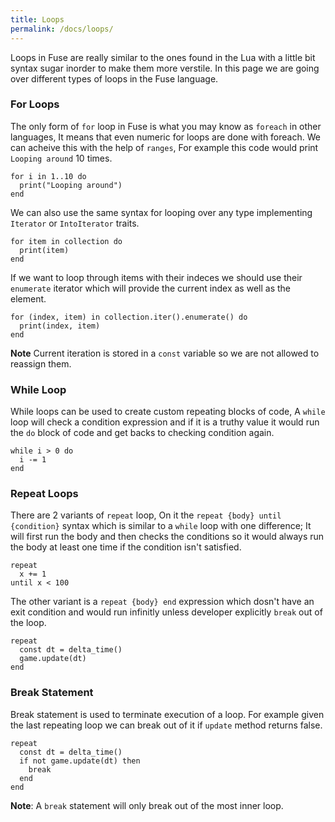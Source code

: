 ```yaml
---
title: Loops
permalink: /docs/loops/
---
```


Loops in Fuse are really similar to the ones found in the Lua with a little bit syntax sugar inorder to make them more verstile. In this page we are going over different types of loops in the Fuse language.

### For Loops

The only form of `for` loop in Fuse is what you may know as `foreach` in other languages, It means that even numeric for loops are done with foreach.
We can acheive this with the help of `ranges`, For example this code would print `Looping around` 10 times.

```fuse
for i in 1..10 do
  print("Looping around")
end
```

We can also use the same syntax for looping over any type implementing `Iterator` or `IntoIterator` traits.

```fuse
for item in collection do
  print(item)
end
```

If we want to loop through items with their indeces we should use their `enumerate` iterator which will provide the current index as well as the element.

```fuse
for (index, item) in collection.iter().enumerate() do
  print(index, item)
end
```

__Note__ Current iteration is stored in a `const` variable so we are not allowed to reassign them.

### While Loop

While loops can be used to create custom repeating blocks of code, A `while` loop will check a condition expression and if it is a truthy value it would run the `do` block of code and get backs to checking condition again.

```fuse
while i > 0 do
  i -= 1
end
```

### Repeat Loops

There are 2 variants of `repeat` loop, On it the `repeat {body} until {condition}` syntax which is similar to a `while` loop with one difference; It will first run the body and then checks the conditions so it would always run the body at least one time if the condition isn't satisfied.

```fuse
repeat
  x += 1
until x < 100
```

The other variant is a `repeat {body} end` expression which dosn't have an exit condition and would run infinitly unless developer explicitly `break` out of the loop.

```fuse
repeat
  const dt = delta_time()
  game.update(dt)
end
```

### Break Statement

Break statement is used to terminate execution of a loop. For example given the last repeating loop we can break out of it if `update` method returns false.

```fuse
repeat
  const dt = delta_time()
  if not game.update(dt) then
    break
  end
end
```

__Note__: A `break` statement will only break out of the most inner loop.
